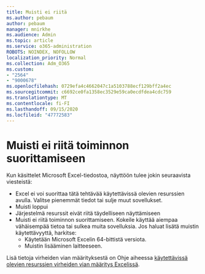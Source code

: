 ```yaml
---
title: Muisti ei riitä
ms.author: pebaum
author: pebaum
manager: mnirkhe
ms.audience: Admin
ms.topic: article
ms.service: o365-administration
ROBOTS: NOINDEX, NOFOLLOW
localization_priority: Normal
ms.collection: Adm_O365
ms.custom:
- "2564"
- "9000678"
ms.openlocfilehash: 0729efa4c4662047c1a5103788ecf129bff2a4ec
ms.sourcegitcommit: c6692ce0fa1358ec3529e59ca0ecdfdea4cdc759
ms.translationtype: MT
ms.contentlocale: fi-FI
ms.lasthandoff: 09/15/2020
ms.locfileid: "47772583"
---
```

# <a name="there-isnt-enough-memory-to-complete-this-action"></a>Muisti ei riitä toiminnon suorittamiseen

Kun käsittelet Microsoft Excel-tiedostoa, näyttöön tulee jokin seuraavista viesteistä:

- Excel ei voi suorittaa tätä tehtävää käytettävissä olevien resurssien avulla. Valitse pienemmät tiedot tai sulje muut sovellukset.
- Muisti loppui
- Järjestelmä resurssit eivät riitä täydelliseen näyttämiseen
- Muisti ei riitä toiminnon suorittamiseen. Kokeile käyttää aiempaa vähäisempää tietoa tai sulkea muita sovelluksia. Jos haluat lisätä muistin käytettävyyttä, harkitse: 
    - Käytetään Microsoft Excelin 64-bittistä versiota.
    - Muistin lisääminen laitteeseen.

Lisä tietoja virheiden vian määrityksestä on Ohje aiheessa [käytettävissä olevien resurssien virheiden vian määritys Excelissä](https://docs.microsoft.com/office/troubleshoot/excel/available-resources-errors).
